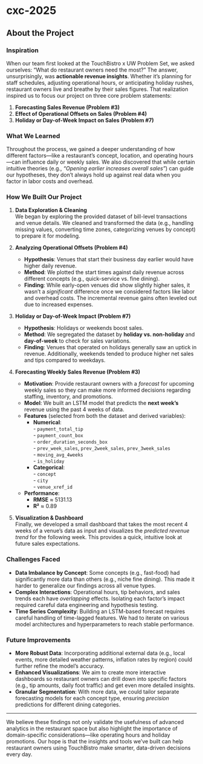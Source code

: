 # cxc-2025

## About the Project

### Inspiration
When our team first looked at the TouchBistro x UW Problem Set, we asked ourselves: “What do restaurant owners need the most?” The answer, unsurprisingly, was **actionable revenue insights**. Whether it’s planning for staff schedules, adjusting operational hours, or anticipating holiday rushes, restaurant owners live and breathe by their sales figures. That realization inspired us to focus our project on three core problem statements:

1. **Forecasting Sales Revenue (Problem #3)**  
2. **Effect of Operational Offsets on Sales (Problem #4)**  
3. **Holiday or Day-of-Week Impact on Sales (Problem #7)**  

### What We Learned
Throughout the process, we gained a deeper understanding of how different factors—like a restaurant’s concept, location, and operating hours—can influence daily or weekly sales. We also discovered that while certain intuitive theories (e.g., *“Opening earlier increases overall sales”*) can guide our hypotheses, they don’t always hold up against real data when you factor in labor costs and overhead.

### How We Built Our Project
1. **Data Exploration & Cleaning**  
   We began by exploring the provided dataset of bill-level transactions and venue details. We cleaned and transformed the data (e.g., handling missing values, converting time zones, categorizing venues by concept) to prepare it for modeling.

2. **Analyzing Operational Offsets (Problem #4)**  
   - **Hypothesis**: Venues that start their business day earlier would have higher daily revenue.  
   - **Method**: We plotted the start times against daily revenue across different concepts (e.g., quick-service vs. fine dining).  
   - **Finding**: While early-open venues did show slightly higher sales, it wasn’t a *significant* difference once we considered factors like labor and overhead costs. The incremental revenue gains often leveled out due to increased expenses.

3. **Holiday or Day-of-Week Impact (Problem #7)**  
   - **Hypothesis**: Holidays or weekends boost sales.  
   - **Method**: We segregated the dataset by **holiday vs. non-holiday** and **day-of-week** to check for sales variations.  
   - **Finding**: Venues that operated on holidays generally saw an uptick in revenue. Additionally, weekends tended to produce higher net sales and tips compared to weekdays.

4. **Forecasting Weekly Sales Revenue (Problem #3)**  
   - **Motivation**: Provide restaurant owners with a *forecast* for upcoming weekly sales so they can make more informed decisions regarding staffing, inventory, and promotions.  
   - **Model**: We built an LSTM model that predicts the **next week’s** revenue using the past 4 weeks of data.  
   - **Features** (selected from both the dataset and derived variables):  
     - **Numerical**:  
       \- `payment_total_tip`  
       \- `payment_count_box`  
       \- `order_duration_seconds_box`  
       \- `prev_week_sales`, `prev_2week_sales`, `prev_3week_sales`  
       \- `moving_avg_4weeks`  
       \- `is_holiday`  
     - **Categorical**:  
       \- `concept`  
       \- `city`  
       \- `venue_xref_id`  
   - **Performance**:  
     - **RMSE** ≈ 5131.13  
     - **R²** ≈ 0.89  

5. **Visualization & Dashboard**  
   Finally, we developed a small dashboard that takes the most recent 4 weeks of a venue’s data as input and visualizes the *predicted revenue trend* for the following week. This provides a quick, intuitive look at future sales expectations.

### Challenges Faced
- **Data Imbalance by Concept**: Some concepts (e.g., fast-food) had significantly more data than others (e.g., niche fine dining). This made it harder to generalize our findings across all venue types.  
- **Complex Interactions**: Operational hours, tip behaviors, and sales trends each have *overlapping* effects. Isolating each factor’s impact required careful data engineering and hypothesis testing.  
- **Time Series Complexity**: Building an LSTM-based forecast requires careful handling of time-lagged features. We had to iterate on various model architectures and hyperparameters to reach stable performance.

### Future Improvements
- **More Robust Data**: Incorporating additional external data (e.g., local events, more detailed weather patterns, inflation rates by region) could further refine the model’s accuracy.  
- **Enhanced Visualizations**: We aim to create more interactive dashboards so restaurant owners can drill down into specific factors (e.g., tip amounts, daily foot traffic) and get even more detailed insights.  
- **Granular Segmentation**: With more data, we could tailor separate forecasting models for each concept type, ensuring *precision* predictions for different dining categories.

---

We believe these findings not only validate the usefulness of advanced analytics in the restaurant space but also highlight the importance of domain-specific considerations—like operating hours and holiday promotions. Our hope is that the insights and tools we’ve built can help restaurant owners using TouchBistro make smarter, data-driven decisions every day.
